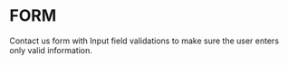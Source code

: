 # FORM
Contact us form with Input field validations to make sure the user enters only  valid information.
